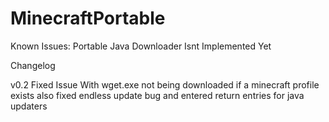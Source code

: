 # MinecraftPortable

Known Issues: Portable Java Downloader Isnt Implemented Yet

Changelog

v0.2 Fixed Issue With wget.exe not being downloaded if a minecraft profile exists also fixed endless update bug and entered return entries for java updaters
